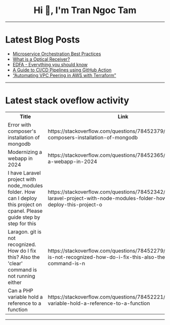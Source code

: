 <h1 align="center">Hi 👋, I'm Tran Ngoc Tam</h1>

---

# Latest Blog Posts 
<!-- BLOG-POST-LIST:START -->
- [Microservice Orchestration Best Practices](https://dev.to/getambassador2024/microservice-orchestration-best-practices-4bid)
- [What is a Optical Receiver?](https://dev.to/markrobot/what-is-a-optical-receiver-2aig)
- [EDFA - Everything you should know](https://dev.to/markrobot/edfa-everything-you-should-know-477n)
- [A Guide to CI/CD Pipelines using GitHub Action](https://dev.to/snehalkadwe/a-guide-to-cicd-pipelines-using-github-action-5doj)
- [“Automating VPC Peering in AWS with Terraform”](https://dev.to/prajwal2023/automating-vpc-peering-in-aws-with-terraform-2hgm)
<!-- BLOG-POST-LIST:END -->

---

# Latest stack oveflow activity
<table>
  <tr><th>Title</th><th>Link</th></tr>
  <!-- STACKOVERFLOW:START --><tr><td>Error with composer&#39;s installation of mongodb</td><td>https://stackoverflow.com/questions/78452379/error-with-composers-installation-of-mongodb</td></tr><tr><td>Modernizing a webapp in 2024</td><td>https://stackoverflow.com/questions/78452365/modernizing-a-webapp-in-2024</td></tr><tr><td>I have Laravel project with node_modules folder. How can I deploy this project on cpanel. Please guide step by step for this</td><td>https://stackoverflow.com/questions/78452342/i-have-laravel-project-with-node-modules-folder-how-can-i-deploy-this-project-o</td></tr><tr><td>Laragon. git is not recognized. How do I fix this? Also the &#39;clear&#39; command is not running either</td><td>https://stackoverflow.com/questions/78452279/laragon-git-is-not-recognized-how-do-i-fix-this-also-the-clear-command-is-n</td></tr><tr><td>Can a PHP variable hold a reference to a function</td><td>https://stackoverflow.com/questions/78452221/can-a-php-variable-hold-a-reference-to-a-function</td></tr><!-- STACKOVERFLOW:END -->
</table>

---


